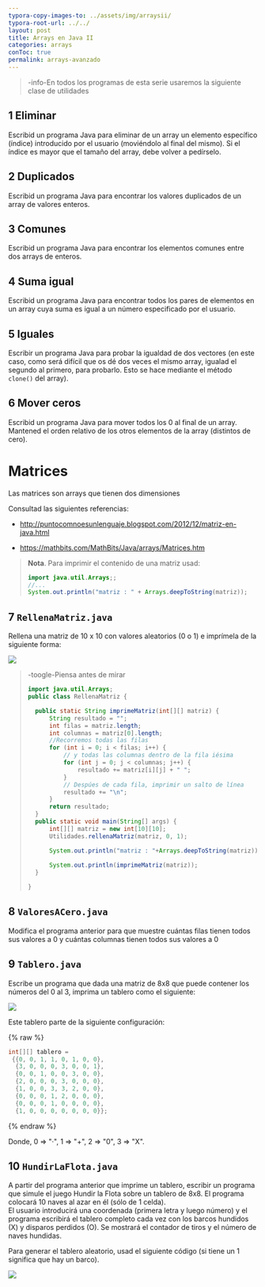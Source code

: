 ```yaml
---
typora-copy-images-to: ../assets/img/arraysii/
typora-root-url: ../../
layout: post
title: Arrays en Java II
categories: arrays
conToc: true
permalink: arrays-avanzado
---
```


> -info-En todos los programas de esta serie usaremos la siguiente clase de utilidades

<script src="https://gist.github.com/victorponz/93c93fb7f8d88171b4792d78b8b03259.js"></script>

## 1 Eliminar

Escribid un programa Java para eliminar de un array un elemento específico (índice) introducido por el usuario  (moviéndolo al final del mismo). Si el índice es mayor que el tamaño del array, debe volver a pedírselo.

## 2 Duplicados

Escribid un programa Java para encontrar los valores duplicados de un array de valores enteros.

## 3 Comunes

Escribid un programa Java para encontrar los elementos comunes entre dos arrays de enteros.

## 4 Suma igual

Escribid un programa Java para encontrar todos los pares de elementos en un array cuya suma es igual a un número especificado por el usuario.

## 5 Iguales 

Escribir un programa Java para probar la igualdad de dos vectores \(en este caso, como será difícil que os dé dos veces el mismo array, igualad el segundo al primero, para probarlo. Esto se hace mediante el método `clone()` del array\).
## 6 Mover ceros

Escribid un programa Java para mover todos los 0 al final de un array. Mantened el orden relativo de los otros elementos de la array (distintos de cero).
# Matrices

Las matrices son arrays que tienen dos dimensiones

Consultad las siguientes referencias:

* http://puntocomnoesunlenguaje.blogspot.com/2012/12/matriz-en-java.html

* https://mathbits.com/MathBits/Java/arrays/Matrices.htm

> **Nota**. Para imprimir el contenido de una matriz usad:
>
> ```java
> import java.util.Arrays;;
> //...
> System.out.println("matriz : " + Arrays.deepToString(matriz));
> ```

## 7 `RellenaMatriz.java`

Rellena una matriz de 10 x 10 con valores aleatorios \(0 o 1\) e imprímela de la siguiente forma:

![](/programacion-java/assets/img/arraysii/matriz1.png)

> -toogle-Piensa antes de mirar
>
> ```java
> import java.util.Arrays;
> public class RellenaMatriz {
> 
> 	public static String imprimeMatriz(int[][] matriz) {
> 		String resultado = "";
> 		int filas = matriz.length;
> 		int columnas = matriz[0].length;
> 		//Recorremos todas las filas
> 		for (int i = 0; i < filas; i++) {
> 			// y todas las columnas dentro de la fila iésima
> 			for (int j = 0; j < columnas; j++) {
> 				resultado += matriz[i][j] + " ";
> 			}
> 			// Despúes de cada fila, imprimir un salto de línea
> 			resultado += "\n";
> 		}
> 		return resultado;
> 	}
> 	public static void main(String[] args) {
> 		int[][] matriz = new int[10][10];
> 		Utilidades.rellenaMatriz(matriz, 0, 1);
> 
> 		System.out.println("matriz : "+Arrays.deepToString(matriz));
> 		
> 		System.out.println(imprimeMatriz(matriz));
> 	}
> 
> }
> ```

## 8 `ValoresACero.java`

Modifica el programa anterior para que muestre cuántas filas tienen todos sus valores a 0 y cuántas columnas tienen todos sus valores a 0

## 9 `Tablero.java`

Escribe un programa que dada una matriz de 8x8 que puede contener los números del 0 al 3, imprima un tablero como el siguiente:

![](/programacion-java/assets/img/arraysii//matriz3.png)

Este tablero parte de la siguiente configuración:

{% raw %}

```java
int[][] tablero = 
 {{0, 0, 1, 1, 0, 1, 0, 0},
  {3, 0, 0, 0, 3, 0, 0, 1},
  {0, 0, 1, 0, 0, 3, 0, 0},
  {2, 0, 0, 0, 3, 0, 0, 0},
  {1, 0, 0, 3, 3, 2, 0, 0},
  {0, 0, 0, 1, 2, 0, 0, 0},
  {0, 0, 0, 1, 0, 0, 0, 0},
  {1, 0, 0, 0, 0, 0, 0, 0}};
```

{% endraw %}

Donde, 0 =&gt; "·", 1 =&gt; "+", 2 =&gt; "0", 3 =&gt; "X".
## 10 `HundirLaFlota.java`

A partir del programa anterior que imprime un tablero, escribir un programa que simule el juego Hundir la Flota sobre un tablero de 8x8. El programa colocará 10 naves al azar en él \(sólo de 1 celda\).  
El usuario introducirá una coordenada \(primera letra y luego número\) y el programa escribirá el tablero completo cada vez con los barcos hundidos \(X\) y disparos perdidos \(O\). Se mostrará el contador de tiros y el número de naves hundidas.

Para generar el tablero aleatorio, usad el siguiente código (si tiene un 1 significa que hay un barco).

<script src="https://gist.github.com/victorponz/73c2e26f005b38e34f5256ffac62abf0.js"></script>

![](/programacion-java/assets/img/arraysii//ships.png)


